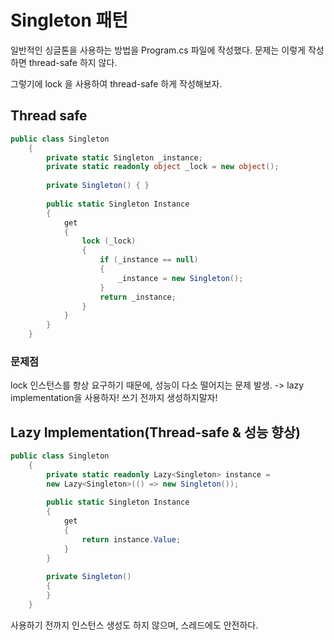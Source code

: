 # Singleton 패턴
일반적인 싱글톤을 사용하는 방법을 Program.cs 파일에 작성했다.
문제는 이렇게 작성하면 thread-safe 하지 않다.

그렇기에 lock 을 사용하여 thread-safe 하게 작성해보자.
## Thread safe
```C#
public class Singleton
    {
        private static Singleton _instance;
        private static readonly object _lock = new object();
 
        private Singleton() { }
 
        public static Singleton Instance
        {
            get
            {
                lock (_lock)
                {
                    if (_instance == null)
                    {
                        _instance = new Singleton();
                    }
                    return _instance;
                }
            }
        }
    }
```

### 문제점
lock 인스턴스를 항상 요구하기 때문에, 성능이 다소 떨어지는 문제 발생.
-> lazy implementation을 사용하자!
쓰기 전까지 생성하지말자!

## Lazy Implementation(Thread-safe & 성능 향상)
```c#
public class Singleton
    {
        private static readonly Lazy<Singleton> instance =
        new Lazy<Singleton>(() => new Singleton());
 
        public static Singleton Instance
        {
            get
            {
                return instance.Value;
            }
        }
 
        private Singleton()
        {
        }
    }
```
사용하기 전까지 인스턴스 생성도 하지 않으며, 스레드에도 안전하다.

